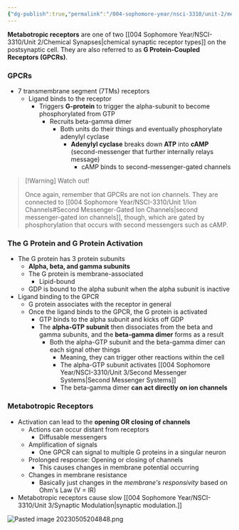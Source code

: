 ```yaml
---
{"dg-publish":true,"permalink":"/004-sophomore-year/nsci-3310/unit-2/metabotropic-receptors/"}
---
```


**Metabotropic receptors** are one of two [[004 Sophomore Year/NSCI-3310/Unit 2/Chemical Synapses\|chemical synaptic receptor types]] on the postsynaptic cell. They are also referred to as **G Protein-Coupled Receptors (GPCRs)**.

### GPCRs 
- 7 transmembrane segment (7TMs) receptors
	- Ligand binds to the receptor
		- Triggers **G-protein** to trigger the alpha-subunit to become phosphorylated from GTP
			- Recruits beta-gamma dimer 
				- Both units do their things and eventually phosphorylate adenylyl cyclase
					- **Adenylyl cyclase** breaks down **ATP** into **cAMP** (second-messenger that further internally relays message)
						- cAMP binds to second-messenger-gated channels

>[!Warning] Watch out!
>
>Once again, remember that GPCRs are not ion channels. They are connected to [[004 Sophomore Year/NSCI-3310/Unit 1/Ion Channels#Second Messenger-Gated Ion Channels\|second messenger-gated ion channels]], though, which are gated by phosphorylation that occurs with second messengers such as cAMP.

### The G Protein and G Protein Activation
- The G protein has 3 protein subunits
	- **Alpha, beta, and gamma subunits**
	- The G protein is membrane-associated
		- Lipid-bound
	- GDP is bound to the alpha subunit when the alpha subunit is inactive
- Ligand binding to the GPCR
	- G protein associates with the receptor in general
	- Once the ligand binds to the GPCR, the G protein is activated
		- GTP binds to the alpha subunit and kicks off GDP
		- The **alpha-GTP subunit** then dissociates from the beta and gamma subunits, and the **beta-gamma dimer** forms as a result
			- Both the alpha-GTP subunit and the beta-gamma dimer can each signal other things
				- Meaning, they can trigger other reactions within the cell
				- The alpha-GTP subunit activates [[004 Sophomore Year/NSCI-3310/Unit 3/Second Messenger Systems\|Second Messenger Systems]]
				- The beta-gamma dimer **can act directly on ion channels**

### Metabotropic Receptors
- Activation can lead to the **opening OR closing of channels**
	- Actions can occur distant from receptors
		- Diffusable messengers
	- Amplification of signals
		- One GPCR can signal to multiple G proteins in a singular neuron
	- Prolonged response: Opening or closing of channels
		- This causes changes in membrane potential occurring
	- Changes in membrane resistance
		- Basically just changes in the *membrane's responsivity* based on Ohm's Law (V = IR)
- Metabotropic receptors cause slow [[004 Sophomore Year/NSCI-3310/Unit 3/Synaptic Modulation\|synaptic modulation.]]

![Pasted image 20230505204848.png](/img/user/004%20Sophomore%20Year/NSCI-3310/Unit%202/Attachments/Pasted%20image%2020230505204848.png)